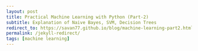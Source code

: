 ```yaml
---
layout: post
title: Practical Machine Learning with Python (Part-2)
subtitle: Explanation of Naive Bayes, SVM, Decision Trees
redirect_to: https://savan77.github.io/blog/machine-learning-part2.html
permalink: /jekyll-redirect/
tags: [machine learning]
---
```

